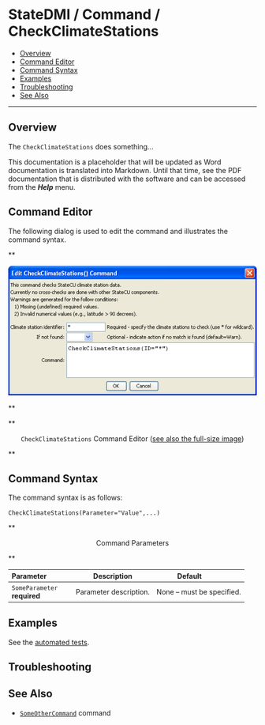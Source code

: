 # StateDMI / Command / CheckClimateStations #

* [Overview](#overview)
* [Command Editor](#command-editor)
* [Command Syntax](#command-syntax)
* [Examples](#examples)
* [Troubleshooting](#troubleshooting)
* [See Also](#see-also)

-------------------------

## Overview ##

The `CheckClimateStations` does something...

This documentation is a placeholder that will be updated as Word documentation is translated into Markdown.
Until that time, see the PDF documentation that is distributed with the software and can be accessed
from the ***Help*** menu.

## Command Editor ##

The following dialog is used to edit the command and illustrates the command syntax.

**<p style="text-align: center;">
![CheckClimateStations](CheckClimateStations.png)
</p>**

**<p style="text-align: center;">
`CheckClimateStations` Command Editor (<a href="../CheckClimateStations.png">see also the full-size image</a>)
</p>**

## Command Syntax ##

The command syntax is as follows:

```text
CheckClimateStations(Parameter="Value",...)
```
**<p style="text-align: center;">
Command Parameters
</p>**

| **Parameter**&nbsp;&nbsp;&nbsp;&nbsp;&nbsp;&nbsp;&nbsp;&nbsp;&nbsp;&nbsp;&nbsp;&nbsp; | **Description** | **Default**&nbsp;&nbsp;&nbsp;&nbsp;&nbsp;&nbsp;&nbsp;&nbsp;&nbsp;&nbsp; |
| --------------|-----------------|----------------- |
|`SomeParameter`<br>**required**|Parameter description.|None – must be specified.|

## Examples ##

See the [automated tests](https://github.com/OpenCDSS/cdss-app-statedmi-test/tree/master/test/regression/commands/CheckClimateStations).

## Troubleshooting ##

## See Also ##

* [`SomeOtherCommand`](../SomeOtherCommand/SomeOtherCommand) command
